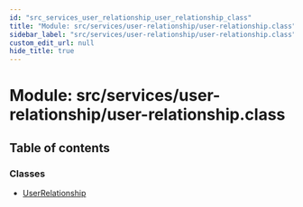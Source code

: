 ```yaml
---
id: "src_services_user_relationship_user_relationship_class"
title: "Module: src/services/user-relationship/user-relationship.class"
sidebar_label: "src/services/user-relationship/user-relationship.class"
custom_edit_url: null
hide_title: true
---
```


# Module: src/services/user-relationship/user-relationship.class

## Table of contents

### Classes

- [UserRelationship](../classes/src_services_user_relationship_user_relationship_class.userrelationship.md)
